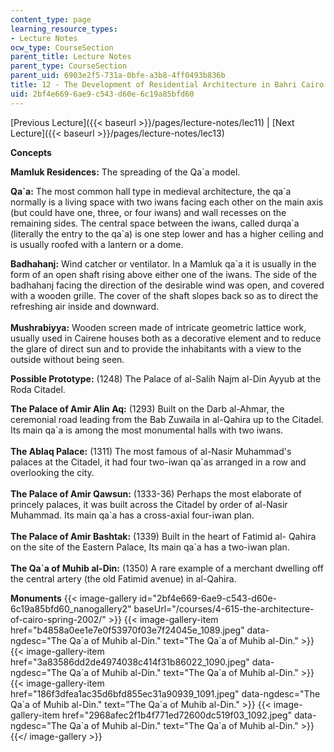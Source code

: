 ```yaml
---
content_type: page
learning_resource_types:
- Lecture Notes
ocw_type: CourseSection
parent_title: Lecture Notes
parent_type: CourseSection
parent_uid: 6903e2f5-731a-0bfe-a3b8-4ff0493b836b
title: 12 - The Development of Residential Architecture in Bahri Cairo
uid: 2bf4e669-6ae9-c543-d60e-6c19a85bfd60
---
```


[Previous Lecture]({{< baseurl >}}/pages/lecture-notes/lec11) | [Next Lecture]({{< baseurl >}}/pages/lecture-notes/lec13)

  
**Concepts**

**Mamluk Residences:** The spreading of the Qa&grave;a model.

**Qa&grave;a:** The most common hall type in medieval architecture, the qa&grave;a normally is a living space with two iwans facing each other on the main axis (but could have one, three, or four iwans) and wall recesses on the remaining sides. The central space between the iwans, called durqa&grave;a (literally the entry to the qa&grave;a) is one step lower and has a higher ceiling and is usually roofed with a lantern or a dome.

**Badhahanj:** Wind catcher or ventilator. In a Mamluk qa&grave;a it is usually in the form of an open shaft rising above either one of the iwans. The side of the badhahanj facing the direction of the desirable wind was open, and covered with a wooden grille. The cover of the shaft slopes back so as to direct the refreshing air inside and downward.  
       
**Mushrabiyya:** Wooden screen made of intricate geometric lattice work, usually used in Cairene houses both as a decorative element and to reduce the glare of direct sun and to provide the inhabitants with a view to the outside without being seen.

**Possible Prototype:** (1248) The Palace of al-Salih Najm al-Din Ayyub at the Roda Citadel.

**The Palace of Amir Alin Aq:** (1293) Built on the Darb al-Ahmar, the ceremonial road leading from the Bab Zuwaila in al-Qahira up to the Citadel. Its main qa&grave;a is among the most monumental halls with two iwans.  
       
**The Ablaq Palace:** (1311) The most famous of al-Nasir Muhammad's palaces at the Citadel, it had four two-iwan qa&grave;as arranged in a row and overlooking the city.  
       
**The Palace of Amir Qawsun:** (1333-36) Perhaps the most elaborate of princely palaces, it was built across the Citadel by order of al-Nasir Muhammad. Its main qa&grave;a has a cross-axial four-iwan plan.  
       
**The Palace of Amir Bashtak:** (1339) Built in the heart of Fatimid al- Qahira on the site of the Eastern Palace, Its main qa&grave;a has a two-iwan plan.  
       
**The Qa&grave;a of Muhib al-Din:** (1350) A rare example of a merchant dwelling off the central artery (the old Fatimid avenue) in al-Qahira. 

**Monuments**
{{< image-gallery id="2bf4e669-6ae9-c543-d60e-6c19a85bfd60_nanogallery2" baseUrl="/courses/4-615-the-architecture-of-cairo-spring-2002/" >}}
{{< image-gallery-item href="b4858a0ee1e7e0f53970f03e7f24045e_1089.jpeg" data-ngdesc="The Qa&grave;a of Muhib al-Din." text="The Qa&grave;a of Muhib al-Din." >}}
{{< image-gallery-item href="3a83586dd2de4974038c414f31b86022_1090.jpeg" data-ngdesc="The Qa&grave;a of Muhib al-Din." text="The Qa&grave;a of Muhib al-Din." >}}
{{< image-gallery-item href="186f3dfea1ac35d6bfd855ec31a90939_1091.jpeg" data-ngdesc="The Qa&grave;a of Muhib al-Din." text="The Qa&grave;a of Muhib al-Din." >}}
{{< image-gallery-item href="2968afec2f1b4f771ed72600dc519f03_1092.jpeg" data-ngdesc="The Qa&grave;a of Muhib al-Din." text="The Qa&grave;a of Muhib al-Din." >}}
{{</ image-gallery >}}